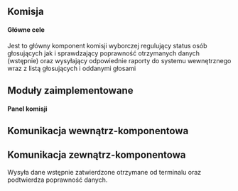 ﻿## Komisja
#### Główne cele
Jest to główny komponent komisji wyborczej regulujący status osób głosujących jak i sprawdzający poprawność otrzymanych danych (wstępnie) oraz wysyłający odpowiednie raporty do systemu wewnętrznego wraz z listą głosujących i oddanymi głosami

## Moduły zaimplementowane
#### Panel komisji


## Komunikacja wewnątrz-komponentowa

## Komunikacja zewnątrz-komponentowa
Wysyła dane wstępnie zatwierdzone otrzymane od terminalu oraz podtwierdza poprawność danych.
